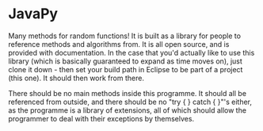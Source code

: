 JavaPy
======

Many methods for random functions! It is built as a library for people to reference methods and algorithms from. It is all open source, and is provided with documentation. In the case that you'd actually like to use this library (which is basically guaranteed to expand as time moves on), just clone it down - then set your build path in Eclipse to be part of a project (this one). It should then work from there.

There should be no main methods inside this programme. It should all be referenced from outside, and there should be no "try { } catch { }"'s either, as the programme is a library of extensions, all of which should allow the programmer to deal with their exceptions by themselves.